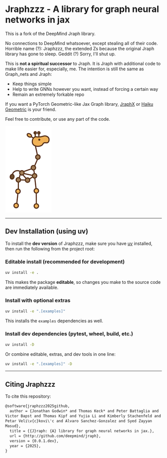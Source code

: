 # Jraphzzz - A library for graph neural networks in jax

This is a fork of the DeepMind Jraph library.

No connections to DeepMind whatsoever, except stealing all of their code. Horrible name (?): Jraphzzz, the extended Zs because the original Jraph library has gone to sleep. Geddit (?) Sorry, I'll shut up.

This is **not a spiritual successor** to Jraph. It is Jraph with additional code to make life easier for, especially, me. The intention is still the same as Graph_nets and Jraph:

* Keep things simple
* Help to write GNNs however you want, instead of forcing a certain way
* Remain an extremely forkable repo

If you want a PyTorch Geometric-like Jax Graph library, [JraphX](https://github.com/DBraun/jraphx) or [Haiku Geometric](https://github.com/alexOarga/haiku-geometric) is your friend.

Feel free to contribute, or use any part of the code.

![logo](logo.png)

---

## Dev Installation (using uv)

To install the **dev version** of Jraphzzz, make sure you have [uv](https://uv.org/) installed, then run the following from the project root:

### Editable install (recommended for development)

```bash
uv install -e .
```

This makes the package **editable**, so changes you make to the source code are immediately available.

### Install with optional extras

```bash
uv install -e ".[examples]"
```

This installs the `examples` dependencies as well.

### Install dev dependencies (pytest, wheel, build, etc.)

```bash
uv install -D
```

Or combine editable, extras, and dev tools in one line:

```bash
uv install -e ".[examples]" -D
```

---

## Citing Jraphzzz

To cite this repository:

```
@software{jraphzzz2025github,
  author = {Jonathan Godwin* and Thomas Keck* and Peter Battaglia and Victor Bapst and Thomas Kipf and Yujia Li and Kimberly Stachenfeld and Petar Veli\v{c}kovi\'c and Alvaro Sanchez-Gonzalez and Syed Zayyan Masud},
  title = {{J}raph: {A} library for graph neural networks in jax.},
  url = {http://github.com/deepmind/jraph},
  version = {0.0.1.dev},
  year = {2025},
}
```